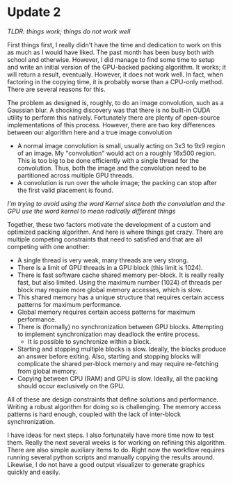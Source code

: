 # Update 2

_TLDR: things work; things do not work well_

First things first, I really didn't have the time and dedication to work on this as much as I would have liked. The past month has been busy both with school and otherwise. However, I did manage to find some time to setup and write an initial version of the GPU-backed packing algorithm. It works; it will return a result, eventually. However, it does not work well. In fact, when factoring in the copying time, it is probably worse than a CPU-only method. There are several reasons for this.

The problem as designed is, roughly, to do an image convolution, such as a Gaussian blur. A shocking discovery was that there is no built-in CUDA utility to perform this natively. Fortunately there are plenty of open-source implementations of this process. However, there are two key differences between our algorithm here and a true image convolution

* A normal image convolution is small, usually acting on 3x3 to 9x9 region of an image. My "convolution" would act on a roughly 16x500 region. This is too big to be done efficiently with a single thread for the convolution. Thus, both the image and the convolution need to be partitioned across multiple GPU threads.
* A convolution is run over the whole image; the packing can stop after the first valid placement is found.

_I'm trying to avoid using the word Kernel since both the convolution and the GPU use the word kernel to mean radically different things_

Together, these two factors motivate the development of a custom and optimized packing algorithm. And here is where things get crazy. There are multiple competing constraints that need to satisfied and that are all competing with one another:

* A single thread is very weak, many threads are very strong. 
* There is a limit of GPU threads in a GPU block (this limit is 1024).
* There is fast software cache shared memory per-block. It is really really fast, but also limited. Using the maximum number (1024) of threads per block may require more global memory accesses, which is slow.
* This shared memory has a unique structure that requires certain access patterns for maximum performance.
* Global memory requires certain access patterns for maximum performance.
* There is (formally) no synchronization between GPU blocks. Attempting to implement synchronization may deadlock the entire process.
  * It is possible to synchronize within a block.
* Starting and stopping multiple blocks is slow. Ideally, the blocks produce an answer before exiting. Also, starting and stopping blocks will complicate the shared per-block memory and may require re-fetching from global memory.
* Copying between CPU (RAM) and GPU is slow. Ideally, all the packing should occur exclusively on the GPU.

All of these are design constraints that define solutions and performance. Writing a robust algorithm for doing so is challenging. The memory access patterns is hard enough, coupled with the lack of inter-block synchronization. 

I have ideas for next steps. I also fortunately have more time now to test them. Really the next several weeks is for working on refining this algorithm. There are also simple auxiliary items to do. Right now the workflow requires running several python scripts and manually copying the results around. Likewise, I do not have a good output visualizer to generate graphics quickly and easily. 
